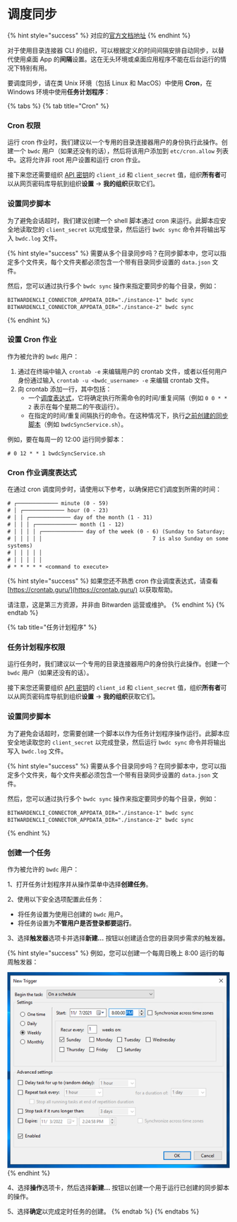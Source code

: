 # 调度同步

{% hint style="success" %}
对应的[官方文档地址](https://bitwarden.com/help/article/schedule-directory-sync/)
{% endhint %}

对于使用目录连接器 CLI 的组织，可以根据定义的时间间隔安排自动同步，以替代使用桌面 App 的**间隔**设置。这在无头环境或桌面应用程序不能在后台运行的情况下特别有用。

要调度同步，请在类 Unix 环境（包括 Linux 和 MacOS）中使用 **Cron**，在 Windows 环境中使用**任务计划程序**：

{% tabs %}
{% tab title="Cron" %}
### Cron 权限 <a href="#cron-permissions" id="cron-permissions"></a>

运行 cron 作业时，我们建议以一个专用的目录连接器用户的身份执行此操作。创建一个 `bwdc` 用户（如果还没有的话），然后将该用户添加到 `etc/cron.allow` 列表中。这将允许非 root 用户设置和运行 cron 作业。

接下来您还需要组织 [API 密钥](../../../organizations/bitwarden-public-api.md#authentication)的 `client_id` 和 `client_secret` 值，组织**所有者**可以从网页密码库导航到组织**设置** → **我的组织**获取它们。

### 设置同步脚本 <a href="#setup-a-sync-script" id="setup-a-sync-script"></a>

为了避免会话超时，我们建议创建一个 shell 脚本通过 cron 来运行。此脚本应安全地读取您的 `client_secret` 以完成登录，然后运行 `bwdc sync` 命令并将输出写入 `bwdc.log` 文件。

{% hint style="success" %}
需要从多个目录同步吗？在同步脚本中，您可以指定多个文件夹，每个文件夹都必须包含一个带有目录同步设置的 `data.json` 文件。

然后，您可以通过执行多个 `bwdc sync` 操作来指定要同步的每个目录，例如：

```shell
BITWARDENCLI_CONNECTOR_APPDATA_DIR="./instance-1" bwdc sync
BITWARDENCLI_CONNECTOR_APPDATA_DIR="./instance-2" bwdc sync
```
{% endhint %}

### 设置 Cron 作业 <a href="#setup-the-cron-job" id="setup-the-cron-job"></a>

作为被允许的 `bwdc` 用户：

1. 通过在终端中输入 `crontab -e` 来编辑用户的 crontab 文件，或者以任何用户身份通过输入 `crontab -u <bwdc_username> -e` 来编辑 crontab 文件。
2. 向 crontab 添加一行，其中包括：
   * 一个[调度表达式](schedule-a-sync.md#cron-job-scheduling-expressions)，它将确定执行所需命令的时间/重复间隔（例如 `0 0 * * 2` 表示在每个星期二的午夜运行）。
   * 在指定的时间/重复间隔执行的命令。在这种情况下，执行[之前创建的同步脚本](schedule-a-sync.md#setup-a-sync-script)（例如 `bwdcSyncService.sh`）。

例如，要在每周一的 12:00 运行同步脚本：

```systemd
# 0 12 * * 1 bwdcSyncService.sh
```

### Cron 作业调度表达式 <a href="#cron-job-scheduling-expressions" id="cron-job-scheduling-expressions"></a>

在通过 cron 调度同步时，请使用以下参考，以确保把它们调度到所需的时间：

```
# ┌───────────── minute (0 - 59)
# │ ┌───────────── hour (0 - 23)
# │ │ ┌───────────── day of the month (1 - 31)
# │ │ │ ┌───────────── month (1 - 12)
# │ │ │ │ ┌───────────── day of the week (0 - 6) (Sunday to Saturday;
# │ │ │ │ │                                   7 is also Sunday on some systems)
# │ │ │ │ │
# │ │ │ │ │
# * * * * * <command to execute>
```

{% hint style="success" %}
如果您还不熟悉 cron 作业调度表达式，请查看 [https://crontab.guru/](https://crontab.guru/) 以获取帮助。

请注意，这是第三方资源，并非由 Bitwarden 运营或维护。
{% endhint %}
{% endtab %}

{% tab title="任务计划程序" %}
### 任务计划程序权限

运行任务时，我们建议以一个专用的目录连接器用户的身份执行此操作。创建一个 `bwdc` 用户（如果还没有的话）。

接下来您还需要组织 [API 密钥](../../../organizations/bitwarden-public-api.md#authentication)的 `client_id` 和 `client_secret` 值，组织**所有者**可以从网页密码库导航到组织**设置** → **我的组织**获取它们。

### 设置同步脚本 <a href="#setup-a-sync-script" id="setup-a-sync-script"></a>

为了避免会话超时，您需要创建一个脚本以作为任务计划程序操作运行。此脚本应安全地读取您的 `client_secret` 以完成登录，然后运行 `bwdc sync` 命令并将输出写入 `bwdc.log` 文件。

{% hint style="success" %}
需要从多个目录同步吗？在同步脚本中，您可以指定多个文件夹，每个文件夹都必须包含一个带有目录同步设置的 `data.json` 文件。

然后，您可以通过执行多个 `bwdc sync` 操作来指定要同步的每个目录，例如：

```shell
BITWARDENCLI_CONNECTOR_APPDATA_DIR="./instance-1" bwdc sync
BITWARDENCLI_CONNECTOR_APPDATA_DIR="./instance-2" bwdc sync
```
{% endhint %}

### 创建一个任务

作为被允许的 `bwdc` 用户：

1、打开任务计划程序并从操作菜单中选择**创建任务**。

2、使用以下安全选项配置此任务：

* 将任务设置为使用已创建的 `bwdc` 用户。
* 将任务设置为**不管用户是否登录都要运行**。

3、选择**触发器**选项卡并选择**新建...** 按钮以创建适合您的目录同步需求的触发器。

{% hint style="success" %}
例如，您可以创建一个每周日晚上 8:00 运行的每周触发器：



![](<../../../.gitbook/assets/image (6).png>)
{% endhint %}

4、选择**操作**选项卡，然后选择**新建...** 按钮以创建一个用于运行已创建的同步脚本的操作。

5、选择**确定**以完成定时任务的创建。
{% endtab %}
{% endtabs %}
